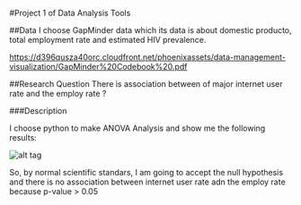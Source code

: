 #Project 1 of Data Analysis Tools

##Data
I choose GapMinder data which its data is about domestic producto, total employment rate and estimated HIV prevalence.

https://d396qusza40orc.cloudfront.net/phoenixassets/data-management-visualization/GapMinder%20Codebook%20.pdf

##Research Question
There is association between of major internet user rate and the employ rate ? 

###Description

I choose python to make ANOVA Analysis and  show me the following results:

![alt tag](https://github.com/marlonsvl/project1_DataAnalysisTools/blob/master/images/img2.png) 

So, by normal scientific standars, I am going to accept the null hypothesis and there is no association between internet user rate adn the employ rate because p-value > 0.05





